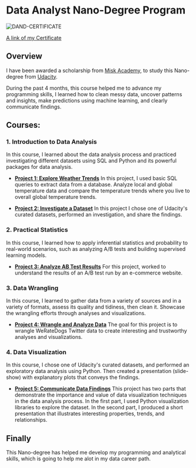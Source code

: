# Data Analyst Nano-Degree Program



![DAND-CERTIFICATE](https://user-images.githubusercontent.com/78991834/137482574-ca9a8e7f-113e-487c-99b9-5f63411aa9b8.jpg)

[A link of my Certificate](https://confirm.udacity.com/5YWMUUCX)



## Overview
I have been awarded a scholarship from [Misk Academy](https://hub.misk.org.sa/#:~:text=Misk%20Skills%20Job%20Skills%20programs%20are%20designed%20to,on%20the%20career%20paths%20you%20want%20to%20pursue.), to study this Nano-degree from [Udacity](https://www.udacity.com/).


During the past 4 months, this course helped me to advance my programming skills, I learned how to clean messy data, uncover patterns and insights, make predictions using machine learning, and clearly communicate findings. 



## Courses:
### 1. Introduction to Data Analysis
In this course, I learned about the data analysis process and practiced investigating different datasets using SQL and Python and its powerful packages for data analysis.

- [**Project 1: Explore Weather Trends**](https://github.com/wejdanalsharif/Data-Analyst-Nano-Degree-Program/blob/main/Explore_Weather_Trends_Project.pdf) In this project, I used basic SQL queries to extract data from a database. Analyze local and global temperature data and compare the temperature trends where you live to overall global temperature trends.

- [**Project 2: Investigate a Dataset**](https://github.com/wejdanalsharif/Data-Analyst-Nano-Degree-Program/tree/main/Investigate%20a%20Dataset) In this project I chose one of Udacity's curated datasets, performed an investigation, and share the findings.



### 2. Practical Statistics
In this course, I learned how to apply inferential statistics and probability to real-world scenarios, such as analyzing A/B tests and building supervised learning models.
- [**Project 3: Analyze AB Test Results**](https://github.com/wejdanalsharif/Data-Analyst-Nano-Degree-Program/tree/main/Analyze%20AB%20Test%20Results) For this project, worked to understand the results of an A/B test run by an e-commerce website.



### 3. Data Wrangling
In this course, I learned to gather data from a variety of sources and in a variety of formats, assess its quality and tidiness, then clean it.
Showcase the wrangling efforts through analyses and visualizations.
- [**Project 4: Wrangle and Analyze Data**](https://github.com/wejdanalsharif/Data-Analyst-Nano-Degree-Program/tree/main/Wrangle%20and%20Analyze%20Data) The goal for this project is to wrangle WeRateDogs Twitter data to create interesting and trustworthy analyses and visualizations.



### 4. Data Visualization
In this course, I chose one of Udacity's curated datasets, and performed an exploratory data analysis using Python. Then created a presentation (slide-show) with explanatory plots that conveys the findings.
- [**Project 5: Communicate Data Findings**](https://github.com/wejdanalsharif/Data-Analyst-Nano-Degree-Program/tree/main/Communicate%20Data%20Findings) This project has two parts that demonstrate the importance and value of data visualization techniques in the data analysis process. In the first part, I used Python visualization libraries to explore the dataset. In the second part, I produced a short presentation that illustrates interesting properties, trends, and relationships.



## Finally

This Nano-degree has helped me develop my programming and analytical skills, which is going to help me alot in my data career path.

